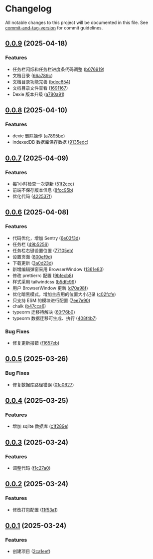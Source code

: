 # Changelog

All notable changes to this project will be documented in this file. See [commit-and-tag-version](https://github.com/absolute-version/commit-and-tag-version) for commit guidelines.

## [0.0.9](https://github.com/fxss5201/electron-vite-app/compare/v0.0.8...v0.0.9) (2025-04-18)


### Features

* 任务栏闪烁和任务栏进度条代码调整 ([b076919](https://github.com/fxss5201/electron-vite-app/commit/b0769198d9d4a6052530d6ef38183dcd1fb81e1e))
* 文档目录 ([66a789c](https://github.com/fxss5201/electron-vite-app/commit/66a789ca8fe75d0ba8aed0fa90d5d64dfabdadfc))
* 文档目录功能完善 ([bdec854](https://github.com/fxss5201/electron-vite-app/commit/bdec8542253229edccdf013513e7082c4d272ec5))
* 文档目录文件查看 ([1691167](https://github.com/fxss5201/electron-vite-app/commit/16911673d4de06fd4b833b14697d73c0558f6169))
* Dexie 版本升级 ([a780a91](https://github.com/fxss5201/electron-vite-app/commit/a780a9176add875bc7b2a65c15d48630174756f1))

## [0.0.8](https://github.com/fxss5201/electron-vite-app/compare/v0.0.7...v0.0.8) (2025-04-10)


### Features

* dexie 删除操作 ([a7895be](https://github.com/fxss5201/electron-vite-app/commit/a7895be7ee140387e5ce9cd4bb341f50e032dac2))
* indexedDB 数据库保存数据 ([9135edc](https://github.com/fxss5201/electron-vite-app/commit/9135edc7be92651b2a213a6c61d727affd0a0e0c))

## [0.0.7](https://github.com/fxss5201/electron-vite-app/compare/v0.0.6...v0.0.7) (2025-04-09)


### Features

* 每1小时检查一次更新 ([51f2ccc](https://github.com/fxss5201/electron-vite-app/commit/51f2ccc813e7dcd732fc2e651e3651bd31d2bd76))
* 前端不保存版本信息 ([8fcc95b](https://github.com/fxss5201/electron-vite-app/commit/8fcc95bce1c919f2bb44ccf9e7ca467ec32505c3))
* 优化代码 ([422537f](https://github.com/fxss5201/electron-vite-app/commit/422537f851f980a9f64269b2b5af737b8085792a))

## [0.0.6](https://github.com/fxss5201/electron-vite-app/compare/v0.0.5...v0.0.6) (2025-04-08)


### Features

* 代码优化，增加 Sentry ([6e03f3d](https://github.com/fxss5201/electron-vite-app/commit/6e03f3d9980db1235bc6648b77600aa2bce3d269))
* 任务栏 ([49b5256](https://github.com/fxss5201/electron-vite-app/commit/49b525628b971a3c432eadd5a5cc69c149a38f7e))
* 任务栏右键设置位置 ([77105eb](https://github.com/fxss5201/electron-vite-app/commit/77105eb5b8c3abfb3bbca137aa204617815c34a3))
* 设置页面 ([800ef9d](https://github.com/fxss5201/electron-vite-app/commit/800ef9d2ead0b5ad1b3fc38a2785f5afba48308e))
* 下载更新 ([3a0d23d](https://github.com/fxss5201/electron-vite-app/commit/3a0d23d17d70bebb28a5bf4cc760f5823b0b2617))
* 新增编辑弹窗采用 BrowserWindow ([1361e83](https://github.com/fxss5201/electron-vite-app/commit/1361e83c429ee6b8bc71a85c68b17d095ff65a75))
* 修改 prettierrc 配置 ([9bfecb8](https://github.com/fxss5201/electron-vite-app/commit/9bfecb8dadaff9b7a90ab57ab06ce34f89113384))
* 样式采用 tailwindcss ([b5dfc99](https://github.com/fxss5201/electron-vite-app/commit/b5dfc99de7d3a077ce374c3d7e7fcb7c78701d0a))
* 用户 BrowserWindow 更新 ([d70a98f](https://github.com/fxss5201/electron-vite-app/commit/d70a98f407d6dd001744d5906367664b6c02d983))
* 优化暗黑模式，增加主应用的位置大小记录 ([c02fcfe](https://github.com/fxss5201/electron-vite-app/commit/c02fcfe1956f869276769f80a21ac7e7d4b54eab))
* 只支持 ESM 的模块进行配置 ([7ee7e90](https://github.com/fxss5201/electron-vite-app/commit/7ee7e90c2f533ee601ef5c062234927d5417ad1b))
* chalk ([b47cca6](https://github.com/fxss5201/electron-vite-app/commit/b47cca62d26452ae4469d8c1ad0a061864f3c183))
* typeorm 迁移待解决 ([60f76b0](https://github.com/fxss5201/electron-vite-app/commit/60f76b0159ea45e4d255fbf1fbfbcb1f15442a96))
* typeorm 数据迁移可生成、执行 ([408f4b7](https://github.com/fxss5201/electron-vite-app/commit/408f4b7425855f08940e136337202fc0d1515859))


### Bug Fixes

* 修复更新报错 ([f1657eb](https://github.com/fxss5201/electron-vite-app/commit/f1657ebdca1e87872f784fde91ce3d35242693fe))

## [0.0.5](https://github.com/fxss5201/electron-vite-app/compare/v0.0.4...v0.0.5) (2025-03-26)


### Bug Fixes

* 修复数据库路径错误 ([01c0627](https://github.com/fxss5201/electron-vite-app/commit/01c0627f38f85f36769504c9c49179b9fa0282a4))

## [0.0.4](https://github.com/fxss5201/electron-vite-app/compare/v0.0.3...v0.0.4) (2025-03-25)


### Features

* 增加 sqlite 数据库 ([c1f289e](https://github.com/fxss5201/electron-vite-app/commit/c1f289e467ae5f7e878e83b689d8cabd3abf93da))

## [0.0.3](https://github.com/fxss5201/electron-vite-app/compare/v0.0.2...v0.0.3) (2025-03-24)


### Features

* 调整代码 ([f1c27a0](https://github.com/fxss5201/electron-vite-app/commit/f1c27a0c6a881d6dd30dd6f63903902430357bb3))

## [0.0.2](https://github.com/fxss5201/electron-vite-app/compare/v0.0.1...v0.0.2) (2025-03-24)


### Features

* 修改打包配置 ([11f53a1](https://github.com/fxss5201/electron-vite-app/commit/11f53a136fca138165a6df9e5671e8568a165d1a))

## [0.0.1](https://github.com/fxss5201/electron-vite-app/compare/2ca1eef3c5b66e9bc50bc1ea0dcda102296d223f...v0.0.1) (2025-03-24)


### Features

* 创建项目 ([2ca1eef](https://github.com/fxss5201/electron-vite-app/commit/2ca1eef3c5b66e9bc50bc1ea0dcda102296d223f))
